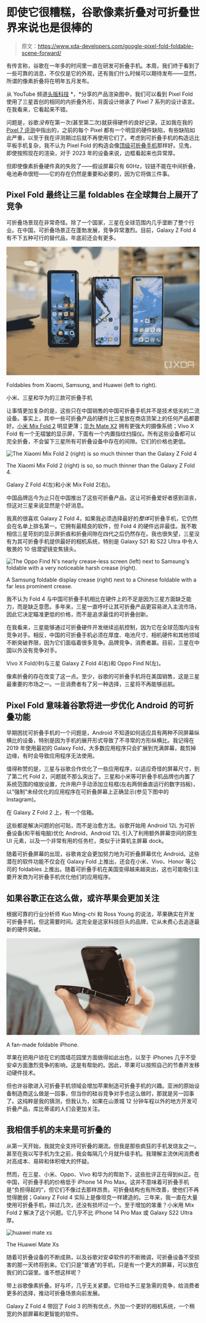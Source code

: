 # 即使它很糟糕，谷歌像素折叠对可折叠世界来说也是很棒的

> 原文：<https://www.xda-developers.com/google-pixel-fold-foldable-scene-forward/>

有传言称，谷歌在一年多的时间里一直在研发可折叠手机。本周，我们终于看到了一些可靠的消息，不仅仅是它的外观，还有我们什么时候可以期待发布——显然，所谓的像素折叠将在明年五月发布。

从 YouTube 频道[头版科技](https://www.youtube.com/watch?v=1EZ7kTK0HLY) *，*分享的产品渲染图中，我们可以看到 Pixel Fold 使用了三星首创的相同的内折叠外形，背面设计继承了 Pixel 7 系列的设计语言。在我看来，它看起来不错。

问题是，谷歌*没有*在第一次(甚至第二次)就获得硬件的良好记录。正如我在我的 [Pixel 7 评测](https://www.xda-developers.com/google-pixel-7-review/)中指出的，之前的每个 Pixel 都有一个明显的硬件缺陷，有些缺陷如此严重，以至于我在评测期过后就不再使用它们了。考虑到可折叠手机的构造远比平板手机复杂，我不认为 Pixel Fold 的构造会像[顶级可折叠手机](https://www.xda-developers.com/best-foldable-phones/)那样好。见鬼，即使按照现在的渲染，对于 2023 年的设备来说，边框看起来也异常厚。

但即使像素折叠硬件真的失败了——假设屏幕只有 60Hz，铰链不能在中间折叠，电池寿命很短——它的存在仍然是重要和必要的，因为它将做三件事。

## Pixel Fold 最终让三星 foldables 在全球舞台上展开了竞争

可折叠场景现在非常奇怪。除了一个国家，三星在全球范围内几乎垄断了整个行业。在中国，可折叠场景正在蓬勃发展，竞争异常激烈。目前，Galaxy Z Fold 4 有不下五种可行的替代品，年底前还会有更多。

 <picture>![The three foldables phones from Xiaomi, Samsung and Huawei](img/2b5ad0d1cf1f4f5afd3136bcf338c514.png)</picture> 

Foldables from Xiaomi, Samsung, and Huawei (left to right). 

小米、三星和华为的三款可折叠手机

让事情更加复杂的是，这些只在中国销售的中国可折叠手机并不是技术低劣的二流设备。事实上，其中一些可折叠产品的硬件比三星放在商店货架上的任何产品都要好。[小米 Mix Fold 2](https://www.xda-developers.com/xiaomi-mix-fold-2-review/) 明显更薄；[华为 Mate X2](https://www.xda-developers.com/huawei-mate-x2-review/) 拥有更强大的摄像系统；Vivo X Fold 有一个无褶皱的显示屏，下面有一个内置指纹扫描仪。所有这些设备都可以完全折叠，不会留下三星所有可折叠设备中存在的间隙。它们的价格也更低。

 <picture>![The Xiaomi Mix Fold 2 (right) is so much thinner than the Galaxy Z Fold 4](img/f4adf7e3557b8caa737bc729310b8545.png)</picture> 

The Xiaomi Mix Fold 2 (right) is so, so much thinner than the Galaxy Z Fold 4. 

Galaxy Z Fold 4(左)和小米 Mix Fold 2(右)。

中国品牌迄今为止只在中国推出了这些可折叠产品，这让可折叠爱好者感到沮丧，但这对三星来说显然是个好消息。

我真的很喜欢 Galaxy Z Fold 4，如果我必须选择最好的*整体*可折叠手机，它仍然会在名单上排名第一。它拥有最精良的软件，但 Fold 4 的硬件远非最佳。我不敢相信三星苛刻的显示屏折痕和折叠间隙在四代之后仍然存在。我也很失望，三星没有为其可折叠手机提供最好的相机系统，特别是 Galaxy S21 和 S22 Ultra 中令人敬畏的 10 倍潜望镜变焦镜头。

 <picture>![The Oppo Find N's nearly crease-less screen (left) next to Samsung's foldable with a very noticeable harsh crease (right). ](img/da2eb31b45e5ca3e7edda6191b2c3ea1.png)</picture> 

A Samsung foldable display crease (right) next to a Chinese foldable with a far less prominent crease. 

我不认为 Fold 4 与中国可折叠手机相比在硬件上的不足是因为三星方面缺乏能力，而是缺乏意愿。多年来，三星一直呼吁让其可折叠产品更容易进入主流市场，因此它决定瞄准更低的价格，而不是追求最佳的可折叠创新。

在我看来，三星能够通过可折叠硬件开发继续巡航控制，因为它在全球范围内没有竞争对手。相反，中国的可折叠手机必须在厚度、电池尺寸、相机硬件和其他领域不断突破界限，因为它们面临着很多竞争。品牌竞争，消费者赢。目前，三星在中国以外没有竞争对手。

Vivo X Fold(中)与三星 Galaxy Z Fold 4(右)和 Oppo Find N(左)。

像素折叠的存在改变了这一点。至少，谷歌的可折叠手机将在美国销售，这是三星最重要的市场之一。一旦消费者有了另一种选择，三星将不再能够巡航。

## Pixel Fold 意味着谷歌将进一步优化 Android 的可折叠功能

早期困扰可折叠手机的一个问题是，Android 不知道如何适应具有两种不同屏幕纵横比的设备，特别是因为手机的展开形式导致了不寻常的方形纵横比。我记得在 2019 年使用最初的 Galaxy Fold，大多数应用程序只会扩展到充满屏幕，裁剪掉边缘，有时会导致应用程序无法使用。

值得称赞的是，三星与谷歌合作优化了一些应用程序，以适应奇怪的屏幕尺寸，到了第二代 Fold 2，问题就不那么突出了。三星和小米等可折叠手机品牌也内置了系统范围的缩放设置，允许用户手动添加立柱框(左右两侧垂直运行的数字挡板)，以“强制”未经优化的应用程序在可折叠屏幕上正确显示(参见下图中的 Instagram)。

在 Galaxy Z Fold 2 上，有一个信箱。

这些都是解决问题的创可贴，而不是治愈方法。谷歌开始用 Android 12L 为可折叠设备(和平板电脑)优化 Android，Android 12L 引入了利用额外屏幕空间的原生 UI 元素，以及一个非常有用的任务栏，类似于计算机主屏幕 dock。

随着可折叠屏幕的出现，谷歌肯定会更加努力地为可折叠屏幕优化 Android。这些潜在的软件功能不仅会在 Galaxy Fold 上推出，还会在小米、Vivo、Honor 等公司的 foldables 上推出。随着可折叠手机在美国变得越来越突出，这也可能吸引主要开发商为可折叠手机优化他们的应用程序。

## 如果谷歌正在这么做，或许苹果会更加关注

根据可靠的行业分析师 Kuo Ming-chi 和 Ross Young 的说法，苹果确实在开发可折叠手机，但这需要时间。这完全是这家科技巨头的品牌，它从未费心去追逐最新的硬件突破。

 <picture>![A foldable iPhone made from parts](img/4004c5e4162a49d52982f1ac745ffacc.png)</picture> 

A fan-made foldable iPhone. 

苹果在把用户锁在它的围墙花园里方面做得如此出色，以至于 iPhones 几乎不受安卓方面激烈竞争的影响，这是有帮助的。因此，苹果可以按照自己的节奏开发移动硬件技术。

但也许谷歌进入可折叠手机领域会增加苹果制造可折叠手机的兴趣。亚洲的原始设备制造商这么做是一回事，但当你的硅谷竞争对手也这么做时，那就是另一回事了。这纯粹是我的猜测，但我认为，如果在山景城 12 分钟车程以外的地方开发可折叠产品，库比蒂诺的人们会更加关注。

## 我相信手机的未来是可折叠的

从第一天开始，我就完全支持可折叠的潮流。但我是那些疯狂的手机发烧友之一。甚至在我以写手机为生之前，我会每隔几个月就升级手机。我理解主流休闲消费者对高成本、易碎和体积增大的怀疑。

然而，在三星、小米、Oppo、Vivo 和华为的帮助下，这些批评正在得到纠正。在中国，可折叠手机的价格低于 iPhone 14 Pro Max。这并不意味着可折叠手机是“负担得起的”，但它们不像过去那样昂贵。可折叠结构也有所改善，使他们不再觉得脆弱；Galaxy Z Fold 4 实际上是像坦克一样建造的。三年来，我一直在大量使用可折叠手机，摔过几次，还没有损坏过一个。至于增加的笨重？小米用 Mix Fold 2 解决了这个问题。它几乎不比 iPhone 14 Pro Max 或 Galaxy S22 Ultra 厚。

 <picture>![huawei mate xs ](img/7acef74df4dc9a15b9187bd1dd92b5d2.png)</picture> 

The Huawei Mate Xs

随着可折叠设备的不断成熟，以及谷歌对安卓软件的不断微调，可折叠设备不受损害的那一天终将到来。它们只是“普通”的手机，只是有一个更大的屏幕，可以放在我们的口袋里。谁不想这样呢？

带上谷歌像素折叠。好与坏，几乎无关紧要。它将给予三星急需的竞争，给消费者更多的选择，推动可折叠场景向前发展。

Galaxy Z Fold 4 带回了 Fold 3 的所有优点，外加一个更好的相机系统，一个稍宽的外部屏幕和更智能的软件。